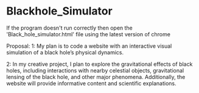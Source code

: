 # Blackhole_Simulator

If the program doesn't run correctly then open the 'Black_hole_simulator.html' file using the latest version of chrome


Proposal:
1: My plan is to code a website with an interactive visual simulation of a black hole’s physical dynamics.

2: In my creative project, I plan to explore the gravitational effects of black holes, including interactions with nearby celestial objects, gravitational lensing of the black hole, and other major phenomena. Additionally, the website will provide informative content and scientific explanations.

